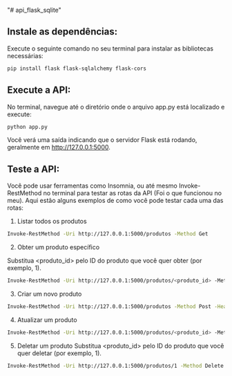 "# api_flask_sqlite" 

## Instale as dependências:
Execute o seguinte comando no seu terminal para instalar as bibliotecas necessárias:

```bash
pip install flask flask-sqlalchemy flask-cors
```

## Execute a API:
No terminal, navegue até o diretório onde o arquivo app.py está localizado e execute:

```bash
python app.py
```

Você verá uma saída indicando que o servidor Flask está rodando, geralmente em http://127.0.0.1:5000.

## Teste a API:
Você pode usar ferramentas como Insomnia, ou até mesmo Invoke-RestMethod no terminal para testar as rotas da API (Foi o que funcionou no meu). Aqui estão alguns exemplos de como você pode testar cada uma das rotas:

1. Listar todos os produtos

```bash
Invoke-RestMethod -Uri http://127.0.0.1:5000/produtos -Method Get
```


2. Obter um produto específico

Substitua <produto_id> pelo ID do produto que você quer obter (por exemplo, 1).

```bash
Invoke-RestMethod -Uri http://127.0.0.1:5000/produtos/<produto_id> -Method Get
```


3. Criar um novo produto

```bash
Invoke-RestMethod -Uri http://127.0.0.1:5000/produtos -Method Post -Headers @{"Content-Type"="application/json"} -Body '{"nome": "Produto Teste", "preco": 10.99}'
```


4. Atualizar um produto

```bash
Invoke-RestMethod -Uri http://127.0.0.1:5000/produtos/<produto_id> -Method Put -Headers @{"Content-Type"="application/json"} -Body '{"nome": "Produto Atualizado", "preco": 12.99}'
```

5. Deletar um produto
Substitua <produto_id> pelo ID do produto que você quer deletar (por exemplo, 1).

```bash
Invoke-RestMethod -Uri http://127.0.0.1:5000/produtos/1 -Method Delete
```